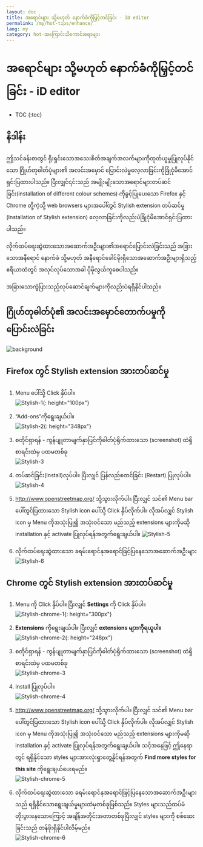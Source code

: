 ```yaml
---
layout: doc
title: အရောင်များ သို့မဟုတ် နောက်ခံကိုမြှင့်တင်ခြင်း - iD editor
permalink: /my/hot-tips/enhance/
lang: my
category: hot-အကြောင်းသိကောင်းစရာများ
---
```


အရောင်များ သို့မဟုတ် နောက်ခံကိုမြှင့်တင်ခြင်း - iD editor
============

- TOC
{:toc}

နိဒါန်း
------------

ဤသင်ခန်းစာတွင် ရိုးရှင်းသောအသေးစိတ်အချက်အလက်များကိုထုတ်ယူမှုပြုလုပ်နိုင်သော ဂြိုဟ်တုဓါတ်ပုံများ၏ အလင်းအမှောင် ပြောင်းလဲမှုလေ့လာခြင်းကိုခြုံငုံမိအောင်ရှင်းပြထားပါသည်။ ပြီးလျှင်၎င်းသည် အမျိုးမျိုးသောအရောင်များတပ်ဆင်ခြင်း(installation of different colour schemes) ကိုခွင့်ပြုပေးသော Firefox နှင့်  Chrome တို့ကဲ့သို့ web browsers များအပေါ်တွင် Stylish extension တပ်ဆင်မှု (Installation of Stylish extension) လေ့လာခြင်းကိုလည်းပဲခြုံငုံမိအောင်ရှင်းပြထားပါသည်။   

လိုက်ထပ်ရေးဆွဲထားသောအဆောက်အဦးများ၏အရောင်ပြောင်းလဲခြင်းသည် အခြားသောအနီရောင် နောက်ခံ သို့မဟုတ် အနီရောင်ခေါင်မိုးရှိသောအဆောက်အဦးများရှိသည့် ဧရိယာထဲတွင် အလုပ်လုပ်သောအခါ ပိုမိုလွယ်ကူစေပါသည်။  

အခြားသောကွဲပြားသည့်လုပ်ဆောင်ချက်များကိုလည်းပဲရရှိနိုင်ပါသည်။ 

ဂြိုဟ်တုဓါတ်ပုံ၏ အလင်းအမှောင်တောက်ပမှုကို ပြောင်းလဲခြင်း
--------------------------------------------------

![background][]

Firefox တွင် Stylish extension အားတပ်ဆင်မှု  
-------------------------------------------

1.  Menu ပေါ်သို့ Click နှိပ်ပါ။  
![Stylish-1]{: height="100px"}

2.  “Add-ons”ကိုရွေးချယ်ပါ။  
![Stylish-2]{: height="348px"}

3. စတိုင်ရှာရန် - ကွန်ပျူတာမျက်နှာပြင်ကိုဓါတ်ပုံရိုက်ထားသော (screenshot) ထဲရှိ စာရင်းထဲမှ ပထမတစ်ခု  
![Stylish-3][]

4.  တပ်ဆင်ခြင်း(Install)လုပ်ပါ။ ပြီးလျှင် ပြန်လည်စတင်ခြင်း (Restart) ပြုလုပ်ပါ။  
![Stylish-4][]

5.  <http://www.openstreetmap.org/> သို့သွားလိုက်ပါ။ ပြီးလျှင် သင်၏ Menu bar ပေါ်တွင်ပြထားသော Stylish icon ပေါ်သို့ Click နှိပ်လိုက်ပါ။ လိုအပ်လျှင် Stylish icon မှ Menu ကိုအသုံးပြု၍ အသုံးဝင်သော မည်သည့် extensions များကိုမဆို installation နှင့် activate ပြုလုပ်ရန်အတွက်ရွေးချယ်ပါ။
![Stylish-5][]

6.  လိုက်ထပ်ရေးဆွဲထားသော ခရမ်းရောင်နုအရောင်ဖြင့်ပြနေသောအဆောက်အဦးများ  
![Stylish-6][]


Chrome တွင် Stylish extension အားတပ်ဆင်မှု  
-------------------------------------------

1.  Menu ကို Click နှိပ်ပါ။ ပြီးလျှင် **Settings** ကို Click နှိပ်ပါ။  
![Stylish-chrome-1]{: height="300px"}

2.  **Extensions** ကိုရွေးချယ်ပါ။ ပြီးလျှင် **extensions များကိုရယူပါ။**  
![Stylish-chrome-2]{: height="248px"}

3. စတိုင်ရှာရန် - ကွန်ပျူတာမျက်နှာပြင်ကိုဓါတ်ပုံရိုက်ထားသော (screenshot) ထဲရှိ စာရင်းထဲမှ ပထမတစ်ခု  
![Stylish-chrome-3][]

4.  Install ပြုလုပ်ပါ။  
![Stylish-chrome-4][]

5.  <http://www.openstreetmap.org/> သို့သွားလိုက်ပါ။ ပြီးလျှင် သင်၏ Menu bar ပေါ်တွင်ပြထားသော Stylish icon ပေါ်သို့ Click နှိပ်လိုက်ပါ။ လိုအပ်လျှင် Stylish icon မှ Menu ကိုအသုံးပြု၍ အသုံးဝင်သော မည်သည့် extensions များကိုမဆို installation နှင့် activate ပြုလုပ်ရန်အတွက်ရွေးချယ်ပါ။ သင့်အနေဖြင့် ဤနေရာတွင် ရရှိနိုင်သော styles များအားလုံးရှာတွေ့နိုင်ရန်အတွက် **Find more styles for this site** ကိုရွေးချယ်ပေးရမည်။  
![Stylish-chrome-5][]

6.  လိုက်ထပ်ရေးဆွဲထားသော ခရမ်းရောင်နုအရောင်ဖြင့်ပြနေသောအဆောက်အဦးများ သည် ရရှိနိုင်သောရွေးချယ်မှုများထဲမှတစ်ခုဖြစ်သည်။ Styles များသည်ထပ်မံတိုးပွားနေသောကြောင့် အချိန်အတိုင်းအတာတစ်ခုပြီးလျှင် styles များကို စစ်ဆေးခြင်းသည် တန်ဖိုးရှိနိုင်ပါလိမ့်မည်။   
![Stylish-chrome-6][]



[background]:/images/hot-tips/background.gif
[Stylish-1]:/images/hot-tips/Stylish-1.png
[Stylish-2]:/images/hot-tips/Stylish-2.png
[Stylish-3]:/images/hot-tips/Stylish-3.png
[Stylish-4]:/images/hot-tips/Stylish-4.png
[Stylish-5]:/images/hot-tips/Stylish-5.png
[Stylish-6]:/images/hot-tips/HOT-purple-buildings.png
[Stylish-chrome-1]:/images/hot-tips/chrome_1-settings.png
[Stylish-chrome-2]:/images/hot-tips/chrome_2-extensions.png
[Stylish-chrome-3]:/images/hot-tips/chrome_3-stylish.png
[Stylish-chrome-4]:/images/hot-tips/chrome_4-stylish-add.png
[Stylish-chrome-5]:/images/hot-tips/chrome_5-more-styles.png
[Stylish-chrome-6]:/images/hot-tips/chrome_6-purple-stylish.png